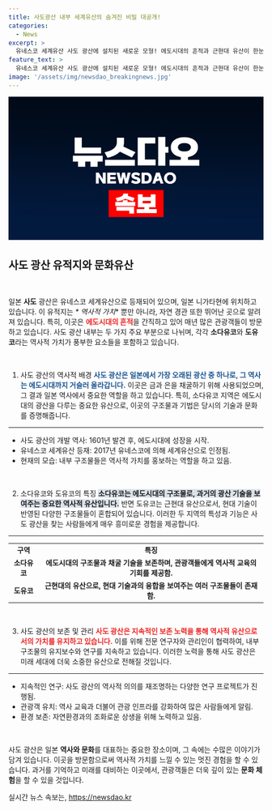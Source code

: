 ```yaml
---
title: 사도광산 내부 세계유산의 숨겨진 비밀 대공개!
categories:
  - News
excerpt: >
  유네스코 세계유산 사도 광산에 설치된 새로운 모형! 에도시대의 흔적과 근현대 유산이 한눈에 담겼습니다. 역사 속으로 여행 떠나볼까요?
feature_text: >
  유네스코 세계유산 사도 광산에 설치된 새로운 모형! 에도시대의 흔적과 근현대 유산이 한눈에 담겼습니다. 역사 속으로 여행 떠나볼까요?
image: '/assets/img/newsdao_breakingnews.jpg'
---
```


<p><img src="/assets/img/newsdao_breakingnews.jpg" alt="firstkoreanews 속보" /></p>

<h2 data-ke-size="size26">사도 광산 유적지와 문화유산</h2>

<p data-ke-size="size16">&nbsp;</p>

<p>일본 <strong>사도</strong> 광산은 유네스코 세계유산으로 등재되어 있으며, 일본 니가타현에 위치하고 있습니다. 이 유적지는 <em>* 역사적 가치</em>* 뿐만 아니라, 자연 경관 또한 뛰어난 곳으로 알려져 있습니다. 특히, 이곳은 <b><span style="color: #ee2323;">에도시대의 흔적</span></b>을 간직하고 있어 매년 많은 관광객들이 방문하고 있습니다. 사도 광산 내부는 두 가지 주요 부분으로 나뉘며, 각각 <strong>소다유코</strong>와 <strong>도유코</strong>라는 역사적 가치가 풍부한 요소들을 포함하고 있습니다. </p>

<p data-ke-size="size16">&nbsp;</p>

<ol>
<li>사도 광산의 역사적 배경
<b><span style="color: #1a5490;">사도 광산은 일본에서 가장 오래된 광산 중 하나로, 그 역사는 에도시대까지 거슬러 올라갑니다.</span></b> 이곳은 금과 은을 채굴하기 위해 사용되었으며, 그 결과 일본 역사에서 중요한 역할을 하고 있습니다. 특히, 소다유코 지역은 에도시대의 광산을 다루는 중요한 유산으로, 이곳의 구조물과 기법은 당시의 기술과 문화를 증명해줍니다.</li>
</ol>

   <hr>

<p><ul>
       <li>사도 광산의 개발 역사: 1601년 발견 후, 에도시대에 성장을 시작.</li>
       <li>유네스코 세계유산 등재: 2017년 유네스코에 의해 세계유산으로 인정됨.</li>
       <li>현재의 모습: 내부 구조물들은 역사적 가치를 홍보하는 역할을 하고 있음.</li>
   </ul></p>

<p><p data-ke-size="size16">&nbsp;</p></p>

<ol start="2">
<li>소다유코와 도유코의 특징
<b><span style="background-color: #21538527;">소다유코는 에도시대의 구조물로, 과거의 광산 기술을 보여주는 중요한 역사적 유산입니다.</span></b> 반면 도유코는 근현대 유산으로서, 현대 기술이 반영된 다양한 구조물들이 혼합되어 있습니다. 이러한 두 지역의 특성과 기능은 사도 광산을 찾는 사람들에게 매우 흥미로운 경험을 제공합니다.</li>
</ol>

   <hr>

<p><table>
       <tr>
           <td style="text-align: center; height: 17px;"><b>구역</b></td>
           <td style="text-align: center; height: 17px;"><b>특징</b></td>
       </tr>
       <tr>
           <td style="text-align: center; height: 17px;"><b>소다유코</b></td>
           <td style="text-align: center; height: 17px;"><b>에도시대의 구조물과 채굴 기술을 보존하며, 관광객들에게 역사적 교육의 기회를 제공함.</b></td>
       </tr>
       <tr>
           <td style="text-align: center; height: 17px;"><b>도유코</b></td>
           <td style="text-align: center; height: 17px;"><b>근현대의 유산으로, 현대 기술과의 융합을 보여주는 여러 구조물들이 존재함.</b></td>
       </tr>
   </table></p>

<p><p data-ke-size="size16">&nbsp;</p></p>

<ol start="3">
<li>사도 광산의 보존 및 관리
<b><span style="color: #ee2323;">사도 광산은 <b>지속적인 보존 노력</b>을 통해 역사적 유산으로서의 가치를 유지하고 있습니다.</span></b> 이를 위해 전문 연구자와 관리인이 협력하여, 내부 구조물의 유지보수와 연구를 지속하고 있습니다. 이러한 노력을 통해 사도 광산은 미래 세대에 더욱 소중한 유산으로 전해질 것입니다.</li>
</ol>

   <hr>

<p><ul>
       <li>지속적인 연구: 사도 광산의 역사적 의의를 재조명하는 다양한 연구 프로젝트가 진행됨.</li>
       <li>관광객 유치: 역사 교육과 더불어 관광 인프라를 강화하여 많은 사람들에게 알림.</li>
       <li>환경 보존: 자연환경과의 조화로운 상생을 위해 노력하고 있음.</li>
   </ul></p>

<p><p data-ke-size="size16">&nbsp;</p></p>

<p>사도 광산은 일본 <strong>역사와 문화</strong>를 대표하는 중요한 장소이며, 그 속에는 수많은 이야기가 담겨 있습니다. 이곳을 방문함으로써 역사적 가치를 느낄 수 있는 멋진 경험을 할 수 있습니다. 과거를 기억하고 미래를 대비하는 이곳에서, 관광객들은 더욱 깊이 있는 <strong>문화 체험</strong>을 할 수 있을 것입니다.</p>
실시간 뉴스 속보는, <a href="https://newsdao.kr" rel="dofollow">https://newsdao.kr</a>


